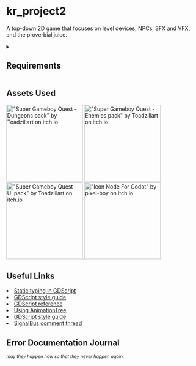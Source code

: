 <h1>kr_project2</h1>
<p>A top-down 2D game that focuses on level devices, NPCs, SFX and VFX, and the proverbial juice.</p>

<details>
    <summary><h2>Requirements</h2></summary>
    <ul>
        <li>3 level devices (doors, ladder, spring)</li>
        <ul>
            <li>At least one must communicate with the game singleton</li>
        </ul>
        <li>1 collectible that is used to control access to other parts of the level</li>
        <ul>
            <li>Ammo, keys, gems</li>
        </ul>
        <li>Playable character (use Godot's build in script to start if making a platformer)</li>
        <li>2 levels minimum</li>
        <li>1 start screen</li>
        <li>2 NPCs (enemies or friendly) that reacts to the player</li>
        <li>4 relevant sound effects / audio</li>
        <li>Complete graphics - level, enemies, background, interactables</li>
        <li>Polish / juice</li>
    </ul>
    <sup
        ><i
            >Adapted from
            <a href="https://bsu.instructure.com/courses/177112/pages/project-2" target="_blank"
                >Project 2 Description</a
            >
            on Canvas.</i
        ></sup
    >
</details>

<h2>Assets Used</h2>
<a href="https://toadzillart.itch.io/dungeons-pack" target="_blank">
    <img
        src="https://img.itch.zone/aW1nLzE1MzE3ODYxLmdpZg==/original/R9Cmel.gif"
        alt='"Super Gameboy Quest - Dungeons pack" by Toadzillart on itch.io'
        height="200px"
    />
</a>
<a href="https://toadzillart.itch.io/Monsters-pack" target="_blank">
    <img
        src="https://img.itch.zone/aW1nLzE1MzE3ODc0LmdpZg==/original/ZywAS6.gif"
        alt='"Super Gameboy Quest - Enemies pack" by Toadzillart on itch.io'
        height="200px"
    />
</a>
<a href="https://toadzillart.itch.io/ui-pack" target="_blank">
    <img
        src="https://img.itch.zone/aW1nLzE1MzE3ODgwLmdpZg==/original/KsyOhU.gif"
        alt='"Super Gameboy Quest - UI pack" by Toadzillart on itch.io'
        height="200px"
    />
</a>
<a href="https://pixel-boy.itch.io/icon-godot-node" target="_blank">
    <img
        src="https://img.itch.zone/aW1nLzE3MTM0MjcwLnBuZw==/315x250%23c/er89Ot.png"
        alt='"Icon Node For Godot" by pixel-boy on itch.io'
        height="200px"
    />
</a>

<h2>Useful Links</h2>
<nav>
    <li>
        <a
            href="https://docs.godotengine.org/en/stable/tutorials/scripting/gdscript/static_typing.html#how-to-use-static-typing"
            target="_blank"
            >Static typing in GDScript</a
        >
    </li>
    <li>
        <a
            href="https://docs.godotengine.org/en/stable/tutorials/scripting/gdscript/gdscript_styleguide.html"
            target="_blank"
            >GDScript style guide</a
        >
    </li>
    <li>
        <a
            href="https://docs.godotengine.org/en/stable/tutorials/scripting/gdscript/gdscript_basics.html"
            target="_blank"
            >GDScript reference</a
        >
    </li>
    <li>
        <a href="https://docs.godotengine.org/en/latest/tutorials/animation/animation_tree.html" target="_blank"
            >Using AnimationTree</a
        >
    </li>
    <li>
        <a
            href="https://docs.godotengine.org/en/stable/tutorials/scripting/gdscript/gdscript_styleguide.html"
            target="_blank"
            >GDScript style guide</a
        >
    </li>
    <li>
        <a
            href="https://github.com/godotengine/godot-docs-user-notes/discussions/5#discussioncomment-8124099"
            target="_blank"
            >SignalBus comment thread</a
        >
    </li>
</nav>

<h2>Error Documentation Journal</h2>
<sup><i>may they happen now so that they never happen again.</i></sup>